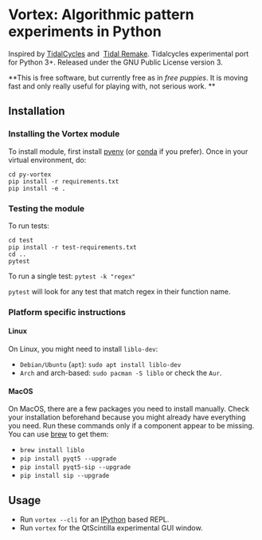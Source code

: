 # Vortex: Algorithmic pattern experiments in Python

Inspired by [TidalCycles](https://tidalcycles.org) and 
[Tidal Remake](https://github.com/yaxu/remake). Tidalcycles experimental port
for Python 3+.
Released under the GNU Public License version 3.

**This is free software, but currently free as in _free puppies_. It is moving fast and only really useful for playing with, not serious work.
**

## Installation

### Installing the Vortex module

To install module, first install [pyenv](https://github.com/pyenv/pyenv) (or [conda](https://docs.conda.io/en/latest/) if you prefer). Once in your virtual environment, do:

```
cd py-vortex
pip install -r requirements.txt
pip install -e .
```

### Testing the module

To run tests:
```
cd test
pip install -r test-requirements.txt
cd ..
pytest
```

To run a single test:
`pytest -k "regex"`

`pytest` will look for any test that match regex in their function name.

### Platform specific instructions
#### Linux

On Linux, you might need to install `liblo-dev`:
* `Debian/Ubuntu` (`apt`): `sudo apt install liblo-dev`
* `Arch` and arch-based: `sudo pacman -S liblo` or check the `Aur`.

#### MacOS

On MacOS, there are a few packages you need to install manually. Check your installation beforehand because you might already have everything you need. Run these commands only if a component appear to be missing. You can use [brew](https://brew.sh/) to get them:
* `brew install liblo`
* `pip install pyqt5 --upgrade`
* `pip install pyqt5-sip --upgrade`
* `pip install sip --upgrade`

## Usage

* Run `vortex --cli` for an [IPython](https://ipython.org/) based REPL.
* Run `vortex` for the QtScintilla experimental GUI window.

